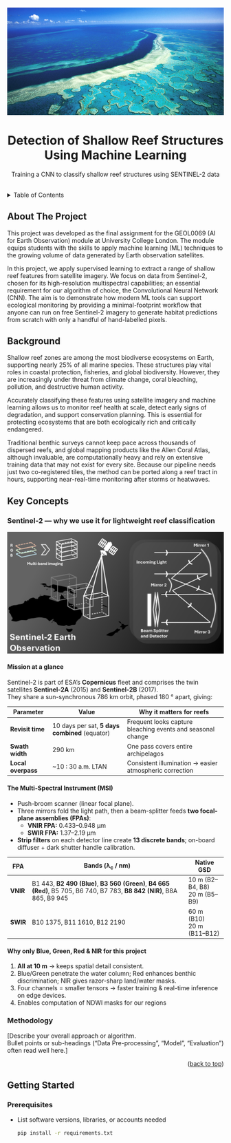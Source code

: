 <!-- Improved compatibility of “Back to top” link -->
<a name="readme-top"></a>

<!-- PROJECT LOGO / BANNER -->
<!-- Replace the src URL or delete completely -->
<p align="center">
  <img src="https://github.com/JNathan18/Banner/blob/main/GBR_Logo2.jpg?raw=true" alt="title_banner">
</p>

<h1 align="center">Detection of Shallow Reef Structures Using Machine Learning</h1>
<p align="center">
  Training a CNN to classify shallow reef structures using SENTINEL-2 data
</p>
<br />

<!-- TABLE OF CONTENTS (clickable) -->
<details>
  <summary>Table of Contents</summary>
  <ol>
    <li>
      <a href="#about-the-project">About&nbsp;The&nbsp;Project</a>
      <ul>
        <li><a href="#background">Background</a></li>
        <li><a href="#key-concepts">Key Concepts</a></li>
        <li><a href="#methodology">Methodology</a></li>
      </ul>
    </li>
    <li>
      <a href="#getting-started">Getting Started</a>
      <ul>
        <li><a href="#prerequisites">Prerequisites</a></li>
        <li><a href="#datasets-or-inputs">Datasets&nbsp;or&nbsp;Inputs</a></li>
      </ul>
    </li>
    <li><a href="#usage">Usage</a></li>
    <li><a href="#license">License</a></li>
    <li><a href="#contact">Contact</a></li>
    <li>
      <a href="#acknowledgments">Acknowledgments</a>
      <ul>
        <li><a href="#references">References</a></li>
      </ul>
    </li>
  </ol>
</details>

<!-- ABOUT THE PROJECT -->
## About The Project

This project was developed as the final assignment for the GEOL0069 (AI for Earth Observation) module at University College London. The module equips students with the skills to apply machine learning (ML) techniques to the growing volume of data generated by Earth observation satellites.

In this project, we apply supervised learning to extract a range of shallow reef features from satellite imagery. We focus on data from Sentinel-2, chosen for its high-resolution multispectral capabilities; an essential requirement for our algorithm of choice, the Convolutional Neural Network (CNN). The aim is to demonstrate how modern ML tools can support ecological monitoring by providing a minimal-footprint workflow that anyone can run on free Sentinel-2 imagery to generate habitat predictions from scratch with only a handful of hand-labelled pixels.

## Background

Shallow reef zones are among the most biodiverse ecosystems on Earth, supporting nearly 25% of all marine species. These structures play vital roles in coastal protection, fisheries, and global biodiversity. However, they are increasingly under threat from climate change, coral bleaching, pollution, and destructive human activity.

Accurately classifying these features using satellite imagery and machine learning allows us to monitor reef health at scale, detect early signs of degradation, and support conservation planning. This is essential for protecting ecosystems that are both ecologically rich and critically endangered.

Traditional benthic surveys cannot keep pace across thousands of dispersed reefs, and global mapping products like the Allen Coral Atlas, although invaluable, are computationally heavy and rely on extensive training data that may not exist for every site. Because our pipeline needs just two co-registered tiles, the method can be ported along a reef tract in hours, supporting near-real-time monitoring after storms or heatwaves.

## Key Concepts

### Sentinel-2 — why we use it for lightweight reef classification  
![Sentinel-2 multi-band imaging overview](https://github.com/JNathan18/Banner/blob/main/image.png)

#### Mission at a glance  
Sentinel-2 is part of ESA’s **Copernicus** fleet and comprises the twin satellites **Sentinel-2A** (2015) and **Sentinel-2B** (2017).  
They share a sun-synchronous 786 km orbit, phased 180 ° apart, giving:

| Parameter | Value | Why it matters for reefs |
|-----------|-------|--------------------------|
| **Revisit time** | 10 days per sat, **5 days combined** (equator) | Frequent looks capture bleaching events and seasonal change |
| **Swath width** | 290 km | One pass covers entire archipelagos |
| **Local overpass** | ~10 : 30 a.m. LTAN | Consistent illumination → easier atmospheric correction |

#### The Multi-Spectral Instrument (MSI)  
* Push-broom scanner (linear focal plane).  
* Three mirrors fold the light path, then a beam-splitter feeds **two focal-plane assemblies (FPAs)**:  
  * **VNIR FPA:** 0.433–0.948 µm  
  * **SWIR FPA:** 1.37–2.19 µm  
* **Strip filters** on each detector line create **13 discrete bands**; on-board diffuser + dark shutter handle calibration.

| FPA | Bands (λ<sub>c</sub> / nm) | Native GSD |
|-----|---------------------------|------------|
| **VNIR** | B1 443, **B2 490 (Blue)**, **B3 560 (Green)**, **B4 665 (Red)**, B5 705, B6 740, B7 783, **B8 842 (NIR)**, B8A 865, B9 945 | 10 m (B2–B4, B8) <br>20 m (B5–B9) |
| **SWIR** | B10 1375, B11 1610, B12 2190 | 60 m (B10) <br>20 m (B11–B12) |

#### Why only Blue, Green, Red & NIR for this project  
1. **All at 10 m** → keeps spatial detail consistent.  
2. Blue/Green penetrate the water column; Red enhances benthic discrimination; NIR gives razor-sharp land/water masks.  
3. Four channels = smaller tensors → faster training & real-time inference on edge devices.
4. Enables computation of NDWI masks for our regions

### Methodology
[Describe your overall approach or algorithm.  
Bullet points or sub-headings (“Data Pre-processing”, “Model”, “Evaluation”) often read well here.]

<p align="right">(<a href="#readme-top">back to top</a>)</p>

## Getting Started

### Prerequisites
* List software versions, libraries, or accounts needed  
  ```bash
  pip install -r requirements.txt


